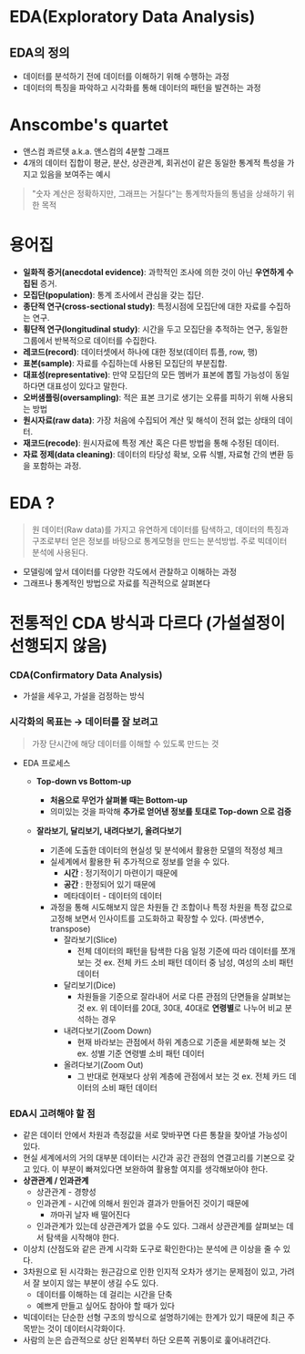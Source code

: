 # EDA(Exploratory Data Analysis)

## EDA의 정의
- 데이터를 분석하기 전에 데이터를 이해하기 위해 수행하는 과정
- 데이터의 특징을 파악하고 시각화를 통해 데이터의 패턴을 발견하는 과정

# Anscombe's quartet
- 앤스컴 콰르텟 a.k.a. 앤스컴의 4분할 그래프
- 4개의 데이터 집합이 평균, 분산, 상관관계, 회귀선이 같은 동일한 통계적 특성을 가지고 있음을 보여주는 예시

> "숫자 계산은 정확하지만, 그래프는 거칠다"는 통계학자들의 통념을 상쇄하기 위한 목적

# 용어집
- **일화적 증거(anecdotal evidence)**: 과학적인 조사에 의한 것이 아닌 **우연하게 수집된** 증거.
- **모집단(population)**: 통계 조사에서 관심을 갖는 집단.
- **종단적 연구(cross-sectional study)**: 특정시점에 모집단에 대한 자료를 수집하는 연구.
- **횡단적 연구(longitudinal study)**: 시간을 두고 모집단을 추적하는 연구, 동일한 그룹에서 반복적으로 데이터를 수집한다.
- **레코드(record)**: 데이터셋에서 하나에 대한 정보(데이터 튜플, row, 행)
- **표본(sample)**: 자료를 수집하는데 사용된 모집단의 부분집합.
- **대표성(representative)**: 만약 모집단의 모든 멤버가 표본에 뽑힐 가능성이 동일하다면 대표성이 있다고 말한다.
- **오버샘플링(oversampling)**: 적은 표본 크기로 생기는 오류를 피하기 위해 사용되는 방법
- **원시자료(raw data)**: 가장 처음에 수집되어 계산 및 해석이 전혀 없는 상태의 데이터.
- **재코드(recode)**: 원시자료에 특정 계산 혹은 다른 방법을 통해 수정된 데이터.
- **자료 정제(data cleaning)**: 데이터의 타당성 확보, 오류 식별, 자료형 간의 변환 등을 포함하는 과정.

# EDA ?
> 원 데이터(Raw data)를 가지고 유연하게 데이터를 탐색하고, 
> 데이터의 특징과 구조로부터 얻은 정보를 바탕으로 통계모형을 만드는 분석방법. 
> 주로 빅데이터 분석에 사용된다. 

- 모델링에 앞서 데이터를 다양한 각도에서 관찰하고 이해하는 과정
- 그래프나 통계적인 방법으로 자료를 직관적으로 살펴본다

# 전통적인 CDA 방식과 다르다 (가설설정이 선행되지 않음)

### CDA(Confirmatory Data Analysis)
- 가설을 세우고, 가설을 검정하는 방식



### 시각화의 목표는 → 데이터를 잘 보려고

> 가장 단시간에 해당 데이터를 이해할 수 있도록 만드는 것
    

- EDA 프로세스
  - **Top-down vs Bottom-up**
    - **처음으로 무언가 살펴볼 때는 Bottom-up**
    - 의미있는 것을 파악해 **추가로 얻어낸 정보를 토대로 Top-down 으로 검증**
      
  - **잘라보기, 달리보기, 내려다보기, 올려다보기**
    - 기존에 도출한 데이터의 현실성 및 분석에서 활용한 모델의 적정성 체크
    - 실세계에서 활용한 뒤 추가적으로 정보를 얻을 수 있다.
      - **시간** : 정기적이기 마련이기 때문에
      - **공간** : 한정되어 있기 때문에
      - 메타데이터 - 데이터의 데이터
    - 과정을 통해 시도해보지 않은 차원들 간 조합이나 특정 차원을 특정 값으로 고정해 보면서 인사이트를 고도화하고 확장할 수 있다. (파생변수, transpose)  
      - 잘라보기(Slice)
          - 전체 데이터의 패턴을 탐색한 다음 일정 기준에 따라 데이터를 쪼개 보는 것
          ex. 전체 카드 소비 패턴 데이터 중 남성, 여성의 소비 패턴 데이터
      - 달리보기(Dice)
          - 차원들을 기준으로 잘라내어 서로 다른 관점의 단면들을 살펴보는 것
          ex. 위 데이터를 20대, 30대, 40대로 **연령별**로 나누어 비교 분석하는 경우
      - 내려다보기(Zoom Down)
          - 현재 바라보는 관점에서 하위 계층으로 기준을 세분화해 보는 것
          ex. 성별 기준 연령별 소비 패턴 데이터
      - 올려다보기(Zoom Out)
          - 그 반대로 현재보다 상위 계층에 관점에서 보는 것
          ex. 전체 카드 데이터의 소비 패턴 데이터
                
### **EDA시 고려해야 할 점**
- 같은 데이터 안에서 차원과 측정값을 서로 맞바꾸면 다른 통찰을 찾아낼 가능성이 있다.
- 현실 세계에서의 거의 대부분 데이터는 시간과 공간 관점의 연결고리를 기본으로 갖고 있다. 이 부분이 빠져있다면 보완하여 활용할 여지를 생각해보아야 한다.
- **상관관계 / 인과관계**
  - 상관관계 - 경향성
  - 인과관계 - 시간에 의해서 원인과 결과가 만들어진 것이기 때문에
      - 까마귀 날자 배 떨어진다
  - 인과관계가 있는데 상관관계가 없을 수도 있다. 
  그래서 상관관계를 살펴보는 데서 탐색을 시작해야 한다.
- 이상치 (산점도와 같은 관계 시각화 도구로 확인한다)는 분석에 큰 이상을 줄 수 있다.
- 3차원으로 된 시각화는 원근감으로 인한 인지적 오차가 생기는 문제점이 있고, 가려서 잘 보이지 않는 부분이 생길 수도 있다.
  - 데이터를 이해하는 데 걸리는 시간을 단축
  - 예쁘게 만들고 싶어도 참아야 할 때가 있다
- 빅데이터는 단순한 선형 구조의 방식으로 설명하기에는 한계가 있기 때문에 최근 주목받는 것이 데이터시각화이다.
- 사람의 눈은 습관적으로 상단 왼쪽부터 하단 오른쪽 귀퉁이로 훑어내려간다.